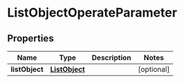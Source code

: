 
# ListObjectOperateParameter

## Properties
Name | Type | Description | Notes
------------ | ------------- | ------------- | -------------
**listObject** | [**ListObject**](ListObject.md) |  |  [optional]



